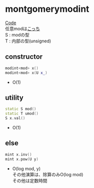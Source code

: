 # montgomerymodint
[Code](../../src/data/modint.h)  
任意modは[こっち](fmodint.md)  
S : modの型  
T : 内部の型(unsigned)
## constructor
```cpp
modint<mod> x()
modint<mod> x(U x_)
```
* O(1)
## utility
```cpp
static S mod()
static T umod()
S x.val()
```
* O(1)
## else
```cpp
mint x.inv()
mint x.pow(U y)
```
* O(log mod, y)  
その他演算は、除算のみO(log mod)  
その他は定数時間
